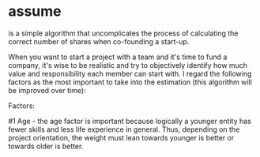 # assume

is a simple algorithm that uncomplicates the process of calculating the correct number of shares when co-founding a start-up.

When you want to start a project with a team and it's time to fund a company, it's wise to be realistic and try to objectively identify how much value and responsibility each member can start with. I regard the following factors as the most important to take into the estimation (this algorithm will be improved over time):


Factors:

#1 Age - the age factor is important because logically a younger entity has fewer skills and less life experience in general. Thus, depending on the project orientation, the weight must lean towards younger is better or towards older is better.